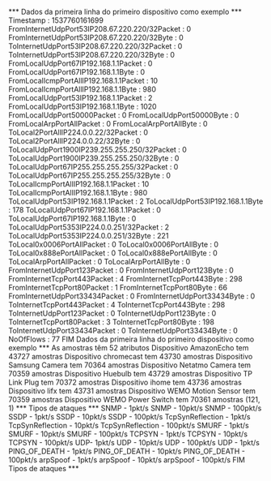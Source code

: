 *** Dados da primeira linha do primeiro dispositivo como exemplo ***
Timestamp : 1537760161699
FromInternetUdpPort53IP208.67.220.220/32Packet : 0
FromInternetUdpPort53IP208.67.220.220/32Byte : 0
ToInternetUdpPort53IP208.67.220.220/32Packet : 0
ToInternetUdpPort53IP208.67.220.220/32Byte : 0
FromLocalUdpPort67IP192.168.1.1Packet : 0
FromLocalUdpPort67IP192.168.1.1Byte : 0
FromLocalIcmpPortAllIP192.168.1.1Packet : 10
FromLocalIcmpPortAllIP192.168.1.1Byte : 980
FromLocalUdpPort53IP192.168.1.1Packet : 2
FromLocalUdpPort53IP192.168.1.1Byte : 1020
FromLocalUdpPort50000Packet : 0
FromLocalUdpPort50000Byte : 0
FromLocalArpPortAllPacket : 0
FromLocalArpPortAllByte : 0
ToLocal2PortAllIP224.0.0.22/32Packet : 0
ToLocal2PortAllIP224.0.0.22/32Byte : 0
ToLocalUdpPort1900IP239.255.255.250/32Packet : 0
ToLocalUdpPort1900IP239.255.255.250/32Byte : 0
ToLocalUdpPort67IP255.255.255.255/32Packet : 0
ToLocalUdpPort67IP255.255.255.255/32Byte : 0
ToLocalIcmpPortAllIP192.168.1.1Packet : 10
ToLocalIcmpPortAllIP192.168.1.1Byte : 980
ToLocalUdpPort53IP192.168.1.1Packet : 2
ToLocalUdpPort53IP192.168.1.1Byte : 178
ToLocalUdpPort67IP192.168.1.1Packet : 0
ToLocalUdpPort67IP192.168.1.1Byte : 0
ToLocalUdpPort5353IP224.0.0.251/32Packet : 2
ToLocalUdpPort5353IP224.0.0.251/32Byte : 221
ToLocal0x0006PortAllPacket : 0
ToLocal0x0006PortAllByte : 0
ToLocal0x888ePortAllPacket : 0
ToLocal0x888ePortAllByte : 0
ToLocalArpPortAllPacket : 0
ToLocalArpPortAllByte : 0
FromInternetUdpPort123Packet : 0
FromInternetUdpPort123Byte : 0
FromInternetTcpPort443Packet : 4
FromInternetTcpPort443Byte : 298
FromInternetTcpPort80Packet : 1
FromInternetTcpPort80Byte : 66
FromInternetUdpPort33434Packet : 0
FromInternetUdpPort33434Byte : 0
ToInternetTcpPort443Packet : 4
ToInternetTcpPort443Byte : 298
ToInternetUdpPort123Packet : 0
ToInternetUdpPort123Byte : 0
ToInternetTcpPort80Packet : 3
ToInternetTcpPort80Byte : 198
ToInternetUdpPort33434Packet : 0
ToInternetUdpPort33434Byte : 0
 NoOfFlows : 77
FIM Dados da primeira linha do primeiro dispositivo como exemplo ***
As amostras têm 52 atributos
Dispositivo AmazonEcho tem 43727 amostras
Dispositivo chromecast tem 43730 amostras
Dispositivo Samsung Camera tem 70364 amostras
Dispositivo Netatmo Camera tem 70359 amostras
Dispositivo Huebulb tem 43729 amostras
Dispositivo TP Link Plug tem 70372 amostras
Dispositivo ihome tem 43736 amostras
Dispositivo lifx tem 43731 amostras
Dispositivo WEMO Motion Sensor tem 70359 amostras
Dispositivo WEMO Power Switch tem 70361 amostras
(121, 1)
*** Tipos de ataques ***
SNMP - 1pkt/s
SNMP - 10pkt/s
SNMP - 100pkt/s
SSDP - 1pkt/s
SSDP - 10pkt/s
SSDP - 100pkt/s
TcpSynReflection - 1pkt/s
TcpSynReflection - 10pkt/s
TcpSynReflection - 100pkt/s
SMURF - 1pkt/s
SMURF - 10pkt/s
SMURF - 100pkt/s
TCPSYN - 1pkt/s
TCPSYN - 10pkt/s
TCPSYN - 100pkt/s
UDP- 1pkt/s
UDP - 10pkt/s
UDP - 100pkt/s
UDP - 1pkt/s
PING_OF_DEATH - 1pkt/s
PING_OF_DEATH - 10pkt/s
PING_OF_DEATH - 100pkt/s
arpSpoof - 1pkt/s
arpSpoof - 10pkt/s
arpSpoof - 100pkt/s
FIM Tipos de ataques ***
